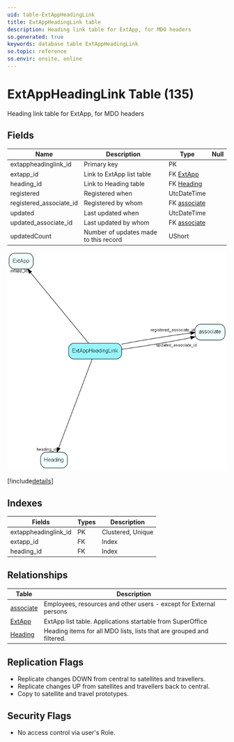 ```yaml
---
uid: table-ExtAppHeadingLink
title: ExtAppHeadingLink table
description: Heading link table for ExtApp, for MDO headers
so.generated: true
keywords: database table ExtAppHeadingLink
so.topic: reference
so.envir: onsite, online
---
```


# ExtAppHeadingLink Table (135)

Heading link table for ExtApp, for MDO headers

## Fields

| Name | Description | Type | Null |
|------|-------------|------|:----:|
|extappheadinglink\_id|Primary key|PK| |
|extapp\_id|Link to ExtApp list table|FK [ExtApp](extapp.md)| |
|heading\_id|Link to Heading table|FK [Heading](heading.md)| |
|registered|Registered when|UtcDateTime| |
|registered\_associate\_id|Registered by whom|FK [associate](associate.md)| |
|updated|Last updated when|UtcDateTime| |
|updated\_associate\_id|Last updated by whom|FK [associate](associate.md)| |
|updatedCount|Number of updates made to this record|UShort| |


![ExtAppHeadingLink table relationship diagram](./media/ExtAppHeadingLink.png)

[!include[details](./includes/extappheadinglink.md)]

## Indexes

| Fields | Types | Description |
|--------|-------|-------------|
|extappheadinglink\_id |PK |Clustered, Unique |
|extapp\_id |FK |Index |
|heading\_id |FK |Index |

## Relationships

| Table|  Description |
|------|-------------|
|[associate](associate.md)  |Employees, resources and other users - except for External persons |
|[ExtApp](extapp.md)  |ExtApp list table. Applications startable from SuperOffice |
|[Heading](heading.md)  |Heading items for all MDO lists, lists that are grouped and filtered. |


## Replication Flags

* Replicate changes DOWN from central to satellites and travellers.
* Replicate changes UP from satellites and travellers back to central.
* Copy to satellite and travel prototypes.

## Security Flags

* No access control via user's Role.

